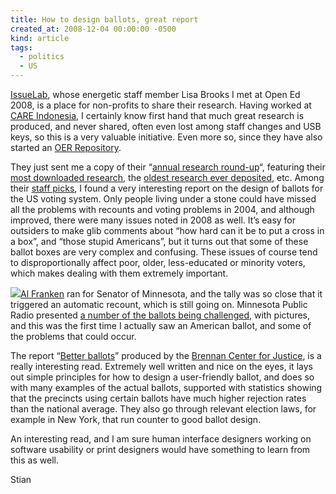 ```yaml
---
title: How to design ballots, great report
created_at: 2008-12-04 00:00:00 -0500
kind: article
tags:
  - politics
  - US
---
```


[IssueLab](http://issuelab.org/), whose energetic staff member Lisa
Brooks I met at Open Ed 2008, is a place for non-profits to share their
research. Having worked at [CARE
Indonesia](http://www.careindonesia.or.id/), I certainly know first hand
that much great research is produced, and never shared, often even lost
among staff changes and USB keys, so this is a very valuable initiative.
Even more so, since they have also started an [OER
Repository](http://oer.issuelab.org/research).

They just sent me a copy of their “[annual research
round-up](http://www.issuelab.org/closeup)“, featuring their [most
downloaded
research](http://www.issuelab.org/closeup/Dec_2008#downloads), the
[oldest research ever
deposited](http://www.issuelab.org/closeup/Dec_2008#oldest), etc. Among
their [staff picks](http://www.issuelab.org/closeup/Dec_2008#staff), I
found a very interesting report on the design of ballots for the US
voting system. Only people living under a stone could have missed all
the problems with recounts and voting problems in 2004, and although
improved, there were many issues noted in 2008 as well. It’s easy for
outsiders to make glib comments about “how hard can it be to put a cross
in a box”, and “those stupid Americans”, but it turns out that some of
these ballot boxes are very complex and confusing. These issues of
course tend to disproportionally affect poor, older, less-educated or
minority voters, which makes dealing with them extremely important.

[![](http://minnesota.publicradio.org/features/2008/11/19_challenged_ballots/images/justbecause.jpg)](http://minnesota.publicradio.org/features/2008/11/19_challenged_ballots/images/justbecause.jpg)[Al
Franken](http://en.wikipedia.org/wiki/Al_Franken) ran for Senator of
Minnesota, and the tally was so close that it triggered an automatic
recount, which is still going on. Minnesota Public Radio presented [a
number of the ballots being
challenged](http://minnesota.publicradio.org/features/2008/11/19_challenged_ballots/),
with pictures, and this was the first time I actually saw an American
ballot, and some of the problems that could occur.

The report “[Better
ballots](http://www.issuelab.org/research/better_ballots)” produced by
the [Brennan Center for
Justice](http://www.issuelab.org/click/site/brennan_center_for_justice/www.brennancenter.org),
is a really interesting read. Extremely well written and nice on the
eyes, it lays out simple principles for how to design a user-friendly
ballot, and does so with many examples of the actual ballots, supported
with statistics showing that the precincts using certain ballots have
much higher rejection rates than the national average. They also go
through relevant election laws, for example in New York, that run
counter to good ballot design.

An interesting read, and I am sure human interface designers working on
software usability or print designers would have something to learn from
this as well.

Stian
